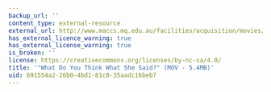 ```yaml
---
backup_url: ''
content_type: external-resource
external_url: http://www.maccs.mq.edu.au/facilities/acquisition/movies/Whatdoyouthink.mov
has_external_licence_warning: true
has_external_license_warning: true
is_broken: ''
license: https://creativecommons.org/licenses/by-nc-sa/4.0/
title: '"What Do You Think What She Said?" (MOV - 5.4MB)'
uid: 691554a2-26b0-4bd1-81c0-35aadc16beb7
---
```

